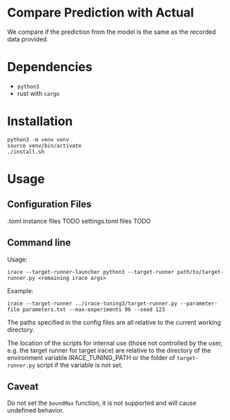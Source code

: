 # Compare Prediction with Actual

We compare if the prediction from the model is the same as the recorded data provided.

# Dependencies
- `python3`
- rust with `cargo`

# Installation

```
python3 -m venv venv
source venv/bin/activate
./install.sh
```

# Usage

## Configuration Files

.toml instance files TODO
settings.toml files TODO

## Command line

Usage:
```
irace --target-runner-launcher python3 --target-runner path/to/target-runner.py <remaining irace args>
```

Example:
```
irace --target-runner ../irace-tuning3/target-runner.py --parameter-file parameters.txt --max-experiments 96 --seed 123
```

The paths specified in the config files are all relative to the current working directory.

The location of the scripts for internal use (those not controlled by the user, e.g. the target runner for target irace) are relative to the directory of the environment variable IRACE_TUNING_PATH or the folder of `target-runner.py` script if the variable is not set.

## Caveat

Do not set the `boundMax` function, it is not supported and will cause undefined behavior.
